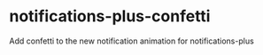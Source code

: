 # notifications-plus-confetti

Add confetti to the new notification animation for notifications-plus
